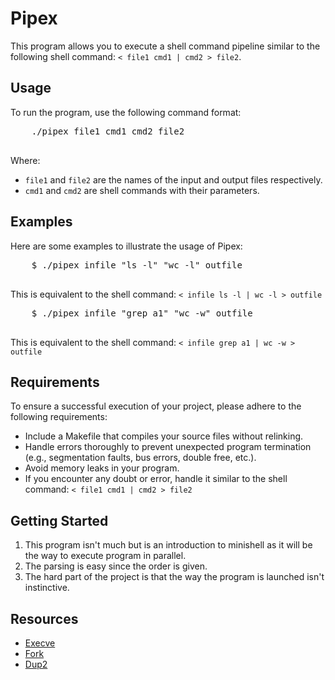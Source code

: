 <!DOCTYPE html>
<html>
<body>
  <h1>Pipex</h1>

  <p>
    This program allows you to execute a shell command pipeline similar to the following shell command: <code>&lt; file1 cmd1 | cmd2 &gt; file2</code>.
  </p>

  <h2>Usage</h2>

  <p>
    To run the program, use the following command format:
  </p>

  <pre>
    ./pipex file1 cmd1 cmd2 file2
  </pre>

  <p>
    Where:
  </p>

  <ul>
    <li><code>file1</code> and <code>file2</code> are the names of the input and output files respectively.</li>
    <li><code>cmd1</code> and <code>cmd2</code> are shell commands with their parameters.</li>
  </ul>

  <h2>Examples</h2>

  <p>
    Here are some examples to illustrate the usage of Pipex:
  </p>

  <pre>
    $ ./pipex infile "ls -l" "wc -l" outfile
  </pre>

  <p>
    This is equivalent to the shell command: <code>&lt; infile ls -l | wc -l &gt; outfile</code>
  </p>

  <pre>
    $ ./pipex infile "grep a1" "wc -w" outfile
  </pre>

  <p>
    This is equivalent to the shell command: <code>&lt; infile grep a1 | wc -w &gt; outfile</code>
  </p>

  <h2>Requirements</h2>

  <p>
    To ensure a successful execution of your project, please adhere to the following requirements:
  </p>

  <ul>
    <li>Include a Makefile that compiles your source files without relinking.</li>
    <li>Handle errors thoroughly to prevent unexpected program termination (e.g., segmentation faults, bus errors, double free, etc.).</li>
    <li>Avoid memory leaks in your program.</li>
    <li>If you encounter any doubt or error, handle it similar to the shell command: <code>&lt; file1 cmd1 | cmd2 &gt; file2</code></li>
  </ul>

  <h2>Getting Started</h2>
  <ol>
    <li>This program isn't much but is an introduction to minishell as it will be the way to execute program in parallel.</li>
    <li>The parsing is easy since the order is given.</li>
    <li>The hard part of the project is that the way the program is launched isn't instinctive.</li>
  </ol>

  <h2>Resources</h2>
  <ul>
    <li><a href="https://man7.org/linux/man-pages/man2/execve.2.html">Execve</a></li>
    <li><a href="https://www.section.io/engineering-education/fork-in-c-programming-language/">Fork</a></li>
    <li><a href="https://man7.org/linux/man-pages/man2/dup2.2.html">Dup2</a></li>
    
</body>
</html>
